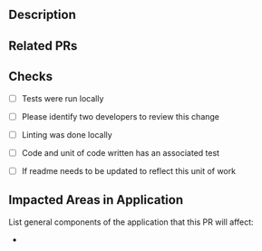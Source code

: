 ## Description

<!-- Please include a summary of the change and which issue is fixed. Please provide the motivation for why this change is necessary at this stage of the product development cycle. -->

## Related PRs

<!-- List related PRs against other branches: `other_pr_production` | [link]() -->



## Checks
- [ ] Tests were run locally
- [ ] Please identify two developers to review this change
- [ ] Linting was done locally
- [ ] Code and unit of code written has an associated test
- [ ] If readme needs to be updated to reflect this unit of work


## Impacted Areas in Application
List general components of the application that this PR will affect:

*
